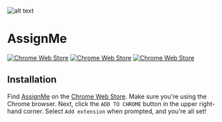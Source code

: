 ![alt text](https://github.com/biggomega/assign-me/raw/master/image/tiles/marquee.png "AssignMe")
# AssignMe
[![Chrome Web Store](https://img.shields.io/chrome-web-store/users/hblfkbdoflbakoblaknbjjhjbgfoofog.svg)](https://chrome.google.com/webstore/detail/assignme/hblfkbdoflbakoblaknbjjhjbgfoofog)
[![Chrome Web Store](https://img.shields.io/chrome-web-store/rating/hblfkbdoflbakoblaknbjjhjbgfoofog.svg)](https://chrome.google.com/webstore/detail/assignme/hblfkbdoflbakoblaknbjjhjbgfoofog)
[![Chrome Web Store](https://img.shields.io/chrome-web-store/rating-count/hblfkbdoflbakoblaknbjjhjbgfoofog.svg)](https://chrome.google.com/webstore/detail/assignme/hblfkbdoflbakoblaknbjjhjbgfoofog)
## Installation
Find [AssignMe](https://chrome.google.com/webstore/detail/assignme/hblfkbdoflbakoblaknbjjhjbgfoofog) on the [Chrome Web Store](https://chrome.google.com/webstore/category/extensions). Make sure you're using the Chrome browser. Next, click the `ADD TO CHROME` button in the upper right-hand corner. Select `Add extension` when prompted, and you're all set!
